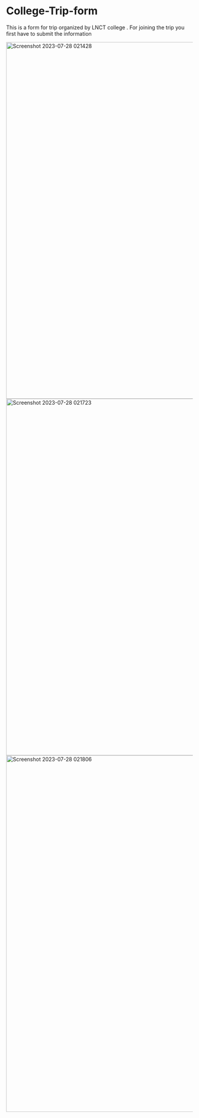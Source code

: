 # College-Trip-form

This is a form for trip organized by LNCT college .
For joining the trip you first have to submit the information

<img width="960" alt="Screenshot 2023-07-28 021428" src="https://github.com/Sunita1008/College-Trip-form/assets/110041267/bd6e17c8-5e23-4232-abb8-8bb3a436f08e">

<img width="960" alt="Screenshot 2023-07-28 021723" src="https://github.com/Sunita1008/College-Trip-form/assets/110041267/953f6d7e-f8a2-449f-8fdf-e20456f70cfa">

<img width="960" alt="Screenshot 2023-07-28 021806" src="https://github.com/Sunita1008/College-Trip-form/assets/110041267/61c211bb-bed5-4754-a867-3f98ea74e869">

